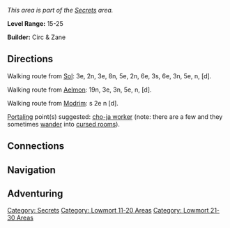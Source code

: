 *This area is part of the [Secrets](:Category:_Secrets.md "wikilink")
area.*

**Level Range:** 15-25

**Builder:** Circ & Zane

## Directions

Walking route from [Sol](Sol.md "wikilink"): 3e, 2n, 3e, 8n, 5e, 2n, 6e,
3s, 6e, 3n, 5e, n, \[d\].

Walking route from [Aelmon](Aelmon.md "wikilink"): 19n, 3e, 3n, 5e, n,
\[d\].

Walking route from [Modrim](Modrim "wikilink"): s 2e n \[d\].

[Portaling](Portal.md "wikilink") point(s) suggested: [cho-ja
worker](Cho-ja_Worker.md "wikilink") (note: there are a few and they
sometimes [wander](Wandering_Mobs.md "wikilink") into [cursed
rooms](Cursed_Rooms.md "wikilink")).

## Connections

## Navigation

## Adventuring

[Category: Secrets](Category:_Secrets "wikilink") [Category: Lowmort
11-20 Areas](Category:_Lowmort_11-20_Areas "wikilink") [Category:
Lowmort 21-30 Areas](Category:_Lowmort_21-30_Areas "wikilink")
